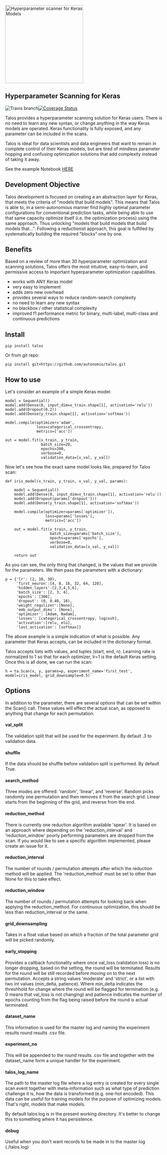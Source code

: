 <img alt='Hyperparameter scanner for Keras Models' src='https://raw.githubusercontent.com/autonomio/talos/master/logo.png' width=250px>

## Hyperparameter Scanning for Keras

![Travis branch](https://img.shields.io/travis/autonomio/hyperio/master.svg)[![Coverage Status](https://coveralls.io/repos/github/autonomio/hyperio/badge.svg?branch=master)](https://coveralls.io/github/autonomio/hyperio?branch=master)

Talos provides a hyperparameter scanning solution for Keras users. There is no need to learn any new syntax, or change anything in the way Keras models are operated. Keras functionality is fully exposed, and any parameter can be included in the scans.

Talos is ideal for data scientists and data engineers that want to remain in complete control of their Keras models, but are tired of mindless parameter hopping and confusing optimization solutions that add complexity instead of taking it away.

See the example Notebook [HERE](https://github.com/autonomio/hyperio/blob/master/examples/Hyperparameter%20Optimization%20with%20Keras%20for%20the%20Iris%20Prediction.ipynb)

## Development Objective

Talos development is focused on creating a an abstraction layer for Keras, that meets the criteria of "models that build models". This means that Talos is able to, in a semi-autonomous manner find highly optimal parameter configurations for conventional prediction tasks, while being able to use that same capacity optimize itself (i.e. the optimization process) using the same approach. Thus unlocking "models that build models that build models that...". Following a reductionist approach, this goal is fulfilled by systematically building the required "blocks" one by one.

## Benefits

Based on a review of more than 30 hyperparameter optimization and scanning solutions, Talos offers the most intuitive, easy-to-learn, and permissive access to important hyperparameter optimization capabilities.

- works with ANY Keras model
- very easy to implement
- adds zero new overhead
- provides several ways to reduce random-search complexity
- no need to learn any new syntax
- no blackbox / other statistical complexity
- improved f1 performance metric for binary, multi-label, multi-class and continuous predictions

## Install

    pip install talos

Or from git repo:

    pip install git+https://github.com/autonomio/talos.git

## How to use

Let's consider an example of a simple Keras model:

    model = Sequential()
    model.add(Dense(8, input_dim=x_train.shape[1], activation='relu'))
    model.add(Dropout(0.2))
    model.add(Dense(y_train.shape[1], activation='softmax'))

    model.compile(optimizer='adam',
                  loss=categorical_crossentropy,
                  metrics=['acc'])

    out = model.fit(x_train, y_train,
                    batch_size=20,
                    epochs=200,
                    verbose=0,
                    validation_data=[x_val, y_val])

Now let's see how the exact same model looks like, prepared for Talos scan:

	def iris_model(x_train, y_train, x_val, y_val, params):

	    model = Sequential()
	    model.add(Dense(8, input_dim=x_train.shape[1], activation='relu'))
	    model.add(Dropout(params['dropout']))
	    model.add(Dense(y_train.shape[1], activation='softmax'))

	    model.compile(optimizer=params['optimizer']),
	                  loss=params['losses'],
	                  metrics=['acc'])

	    out = model.fit(x_train, y_train,
	                    batch_size=params['batch_size'],
	                    epochs=params['epochs'],
	                    verbose=0,
	                    validation_data=[x_val, y_val])

	    return out

As you can see, the only thing that changed, is the values that we provide for the parameters. We then pass the parameters with a dictionary:

	p = {'lr': (2, 10, 30),
	     'first_neuron':[4, 8, 16, 32, 64, 128],
	     'hidden_layers':[2,3,4,5,6],
	     'batch_size': [2, 3, 4],
	     'epochs': [300],
	     'dropout': (0, 0.40, 10),
	     'weight_regulizer':[None],
	     'emb_output_dims': [None],
	     'optimizer': [Adam, Nadam],
	     'losses': [categorical_crossentropy, logcosh],
	     'activation':[relu, elu],
	     'last_activation': [softmax]}

The above example is a simple indication of what is possible. Any parameter that Keras accepts, can be included in the dictionary format.

Talos accepts lists with values, and tuples (start, end, n). Learning rate is normalized to 1 so that for each optimizer, lr=1 is the default Keras setting. Once this is all done, we can run the scan:

	h = ta.Scan(x, y, params=p, experiment_name='first_test', model=iris_model, grid_downsample=0.5)

## Options

In addition to the parameter, there are several options that can be set within the Scan() call. These values will effect the actual scan, as opposed to anything that change for each permutation.

#### val_split

The validation split that will be used for the experiment. By default .3 to validation data.

#### shuffle

If the data should be shuffle before validation split is performed. By default True.

#### search_method

Three modes are offered: 'random', 'linear', and 'reverse'. Random picks randomly one permutation and then removes it from the search grid. Linear starts from the beginning of the grid, and reverse from the end.

#### reduction_method

There is currently one reduction algorithm available 'spear'. It is based on an approach where depending on the 'reduction_interval' and 'reduction_window' poorly performing parameters are dropped from the scan. If you would like to see a specific algorithm implemented, please create an issue for it.

#### reduction_interval

The number of rounds / permutation attempts after which the reduction method will be applied. The 'reduction_method' must be set to other than None for this to take effect.

#### reduction_window

The number of rounds / permutation attempts for looking back when applying the reduction_method. For continuous optimization, this should be less than reduction_interval or the same.

#### grid_downsampling

Takes in a float value based on which a fraction of the total parameter grid will be picked randomly.

#### early_stopping

Provides a callback functionality where once val_loss (validation loss) is no longer dropping, based on the setting, the round will be terminated. Results for the round will be still recorded before moving on to the next permutation. Accepts a string values 'moderate' and 'strict', or a list with two int values (min_delta, patience). Where min_delta indicates the threshhold for change where the round will be flagged for termination (e.g. 0 means that val_loss is not changing) and patience indicates the number of epochs counting from the flag being raised before the round is actual terminated.

#### dataset_name

This information is used for the master log and naming the experiment results round results .csv file.

#### experiment_no

This will be appended to the round results .csv file and together with the dataset_name form a unique handler for the experiment.  

#### talos_log_name

The path to the master log file where a log entry is created for every single scan event together with meta-information such as what type of prediction challenge it is, how the data is transformed (e.g. one-hot encoded). This data can be useful for training models for the purpose of optimizing models. That's right, models that make models.

By default talos.log is in the present working directory. It's better to change this to something where it has persistence.

#### debug

Useful when you don't want records to be made in to the master log (./talos.log)
